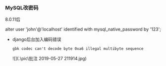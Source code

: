 ### MySQL改密码

8.0.11后

alter user 'john'@'localhost' identified with mysql_native_password by '123'; 





- django后台加入编码错误

  `gbk codec can't decode byte 0xa6 illegal multibyte sequence`

   ![](.\pic\批注 2019-05-27 211914.jpg)